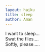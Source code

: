 ```yaml
---
layout: haiku
title: sleep
author: Aman
---
```


  I want to sleep... <br>
Swat the flies.... <br>
Softly, please.....
